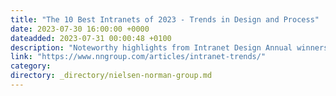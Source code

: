 ```yaml
---
title: "The 10 Best Intranets of 2023 - Trends in Design and Process"
date: 2023-07-30 16:00:00 +0000
dateadded: 2023-07-31 00:00:48 +0100
description: "Noteworthy highlights from Intranet Design Annual winners in 2023 include supporting the return to work and hybrid working, fostering employee growth and development, utilizing AI effectively, and minimizing the need for employees to leave the intranet to access additional tools."
link: "https://www.nngroup.com/articles/intranet-trends/"
category:
directory: _directory/nielsen-norman-group.md
---
```

